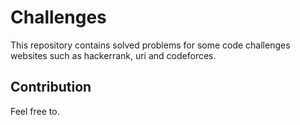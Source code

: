 # Challenges

This repository contains solved problems for some code challenges websites such
as hackerrank, uri and codeforces.

## Contribution

Feel free to.
